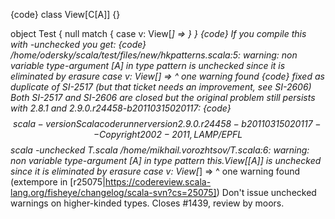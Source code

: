 {code}
class View[C[A]] {}

object Test {
  null match {
    case v: View[_] =>
  }
}
{code}
If you compile this with -unchecked you get:
{code}
/home/odersky/scala/test/files/new/hkpatterns.scala:5: warning: non variable type-argument _[A] in type pattern is unchecked since it is eliminated by erasure
    case v: View[_] =>
            ^
one warning found
{code}
fixed as duplicate of SI-2517 (but that ticket needs an improvement, see SI-2606)
Both SI-2517 and SI-2606 are closed but the original problem still persists with 2.8.1 and 2.9.0.r24458-b20110315020117:
{code}
$$ scala -version
Scala code runner version 2.9.0.r24458-b20110315020117 -- Copyright 2002-2011, LAMP/EPFL
$$ scala -unchecked T.scala
/home/mikhail.vorozhtsov/T.scala:6: warning: non variable type-argument _[A] in type pattern this.View[_[A]] is unchecked since it is eliminated by erasure
    case v: View[_] =>
            ^
one warning found
(extempore in [r25075|https://codereview.scala-lang.org/fisheye/changelog/scala-svn?cs=25075]) Don't issue unchecked warnings on higher-kinded types.
Closes #1439, review by moors.

